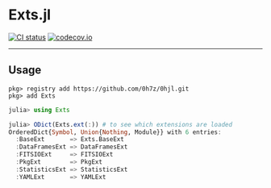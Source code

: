 #	Exts.jl
[![CI status](https://github.com/0h7z/Exts.jl/actions/workflows/CI.yml/badge.svg)](https://github.com/0h7z/Exts.jl/actions/workflows/CI.yml)
[![codecov.io](https://codecov.io/gh/0h7z/Exts.jl/branch/master/graph/badge.svg)](https://app.codecov.io/gh/0h7z/Exts.jl)

*****
##	Usage
```julia-repl
pkg> registry add https://github.com/0h7z/0hjl.git
pkg> add Exts
```

```julia
julia> using Exts

julia> ODict(Exts.ext(:)) # to see which extensions are loaded
OrderedDict{Symbol, Union{Nothing, Module}} with 6 entries:
  :BaseExt       => Exts.BaseExt
  :DataFramesExt => DataFramesExt
  :FITSIOExt     => FITSIOExt
  :PkgExt        => PkgExt
  :StatisticsExt => StatisticsExt
  :YAMLExt       => YAMLExt
```

